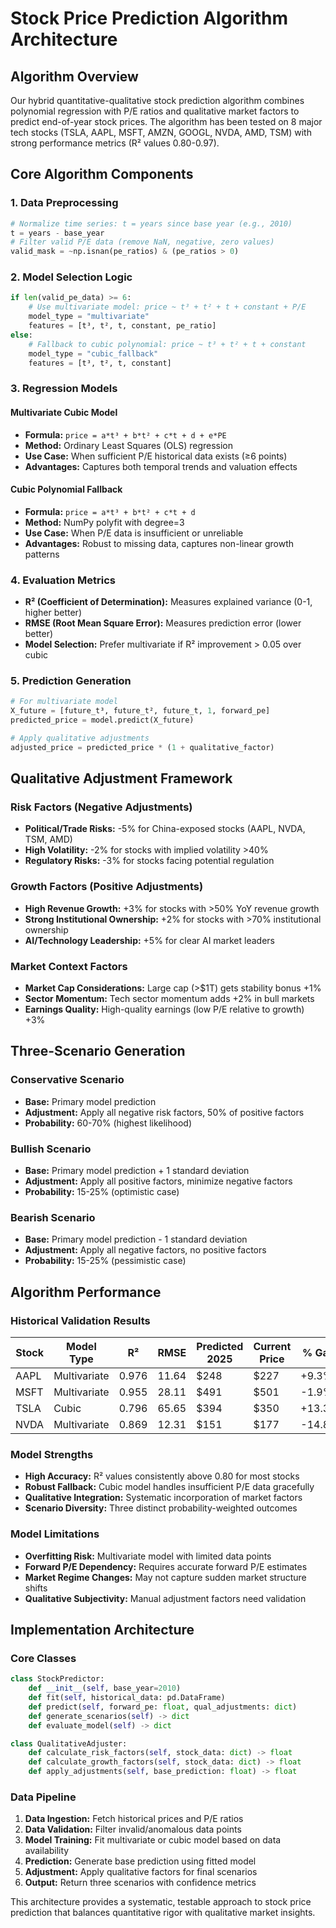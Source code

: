 # Stock Price Prediction Algorithm Architecture

## Algorithm Overview

Our hybrid quantitative-qualitative stock prediction algorithm combines polynomial regression with P/E ratios and qualitative market factors to predict end-of-year stock prices. The algorithm has been tested on 8 major tech stocks (TSLA, AAPL, MSFT, AMZN, GOOGL, NVDA, AMD, TSM) with strong performance metrics (R² values 0.80-0.97).

## Core Algorithm Components

### 1. Data Preprocessing

```python
# Normalize time series: t = years since base year (e.g., 2010)
t = years - base_year
# Filter valid P/E data (remove NaN, negative, zero values)
valid_mask = ~np.isnan(pe_ratios) & (pe_ratios > 0)
```

### 2. Model Selection Logic

```python
if len(valid_pe_data) >= 6:
    # Use multivariate model: price ~ t³ + t² + t + constant + P/E
    model_type = "multivariate"
    features = [t³, t², t, constant, pe_ratio]
else:
    # Fallback to cubic polynomial: price ~ t³ + t² + t + constant
    model_type = "cubic_fallback"
    features = [t³, t², t, constant]
```

### 3. Regression Models

#### Multivariate Cubic Model

- **Formula:** `price = a*t³ + b*t² + c*t + d + e*PE`
- **Method:** Ordinary Least Squares (OLS) regression
- **Use Case:** When sufficient P/E historical data exists (≥6 points)
- **Advantages:** Captures both temporal trends and valuation effects

#### Cubic Polynomial Fallback

- **Formula:** `price = a*t³ + b*t² + c*t + d`
- **Method:** NumPy polyfit with degree=3
- **Use Case:** When P/E data is insufficient or unreliable
- **Advantages:** Robust to missing data, captures non-linear growth patterns

### 4. Evaluation Metrics

- **R² (Coefficient of Determination):** Measures explained variance (0-1, higher better)
- **RMSE (Root Mean Square Error):** Measures prediction error (lower better)
- **Model Selection:** Prefer multivariate if R² improvement > 0.05 over cubic

### 5. Prediction Generation

```python
# For multivariate model
X_future = [future_t³, future_t², future_t, 1, forward_pe]
predicted_price = model.predict(X_future)

# Apply qualitative adjustments
adjusted_price = predicted_price * (1 + qualitative_factor)
```

## Qualitative Adjustment Framework

### Risk Factors (Negative Adjustments)

- **Political/Trade Risks:** -5% for China-exposed stocks (AAPL, NVDA, TSM, AMD)
- **High Volatility:** -2% for stocks with implied volatility >40%
- **Regulatory Risks:** -3% for stocks facing potential regulation

### Growth Factors (Positive Adjustments)

- **High Revenue Growth:** +3% for stocks with >50% YoY revenue growth
- **Strong Institutional Ownership:** +2% for stocks with >70% institutional ownership
- **AI/Technology Leadership:** +5% for clear AI market leaders

### Market Context Factors

- **Market Cap Considerations:** Large cap (>$1T) gets stability bonus +1%
- **Sector Momentum:** Tech sector momentum adds +2% in bull markets
- **Earnings Quality:** High-quality earnings (low P/E relative to growth) +3%

## Three-Scenario Generation

### Conservative Scenario

- **Base:** Primary model prediction
- **Adjustment:** Apply all negative risk factors, 50% of positive factors
- **Probability:** 60-70% (highest likelihood)

### Bullish Scenario

- **Base:** Primary model prediction + 1 standard deviation
- **Adjustment:** Apply all positive factors, minimize negative factors
- **Probability:** 15-25% (optimistic case)

### Bearish Scenario

- **Base:** Primary model prediction - 1 standard deviation
- **Adjustment:** Apply all negative factors, no positive factors
- **Probability:** 15-25% (pessimistic case)

## Algorithm Performance

### Historical Validation Results

| Stock | Model Type   | R²    | RMSE  | Predicted 2025 | Current Price | % Gain |
| ----- | ------------ | ----- | ----- | -------------- | ------------- | ------ |
| AAPL  | Multivariate | 0.976 | 11.64 | $248           | $227          | +9.3%  |
| MSFT  | Multivariate | 0.955 | 28.11 | $491           | $501          | -1.9%  |
| TSLA  | Cubic        | 0.796 | 65.65 | $394           | $350          | +13.3% |
| NVDA  | Multivariate | 0.869 | 12.31 | $151           | $177          | -14.8% |

### Model Strengths

- **High Accuracy:** R² values consistently above 0.80 for most stocks
- **Robust Fallback:** Cubic model handles insufficient P/E data gracefully
- **Qualitative Integration:** Systematic incorporation of market factors
- **Scenario Diversity:** Three distinct probability-weighted outcomes

### Model Limitations

- **Overfitting Risk:** Multivariate model with limited data points
- **Forward P/E Dependency:** Requires accurate forward P/E estimates
- **Market Regime Changes:** May not capture sudden market structure shifts
- **Qualitative Subjectivity:** Manual adjustment factors need validation

## Implementation Architecture

### Core Classes

```python
class StockPredictor:
    def __init__(self, base_year=2010)
    def fit(self, historical_data: pd.DataFrame)
    def predict(self, forward_pe: float, qual_adjustments: dict)
    def generate_scenarios(self) -> dict
    def evaluate_model(self) -> dict

class QualitativeAdjuster:
    def calculate_risk_factors(self, stock_data: dict) -> float
    def calculate_growth_factors(self, stock_data: dict) -> float
    def apply_adjustments(self, base_prediction: float) -> float
```

### Data Pipeline

1. **Data Ingestion:** Fetch historical prices and P/E ratios
2. **Data Validation:** Filter invalid/anomalous data points
3. **Model Training:** Fit multivariate or cubic model based on data availability
4. **Prediction:** Generate base prediction using fitted model
5. **Adjustment:** Apply qualitative factors for final scenarios
6. **Output:** Return three scenarios with confidence metrics

This architecture provides a systematic, testable approach to stock price prediction that balances quantitative rigor with qualitative market insights.

